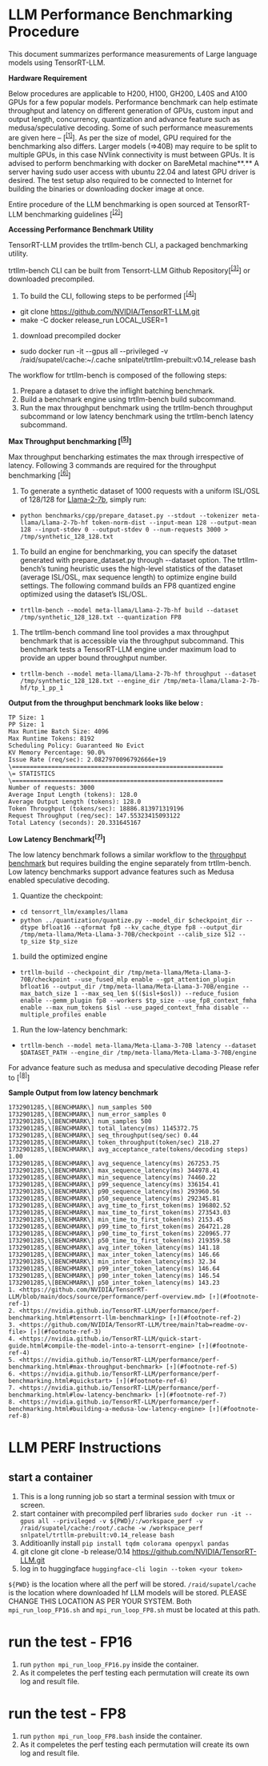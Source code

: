 # LLM Performance Benchmarking Procedure

This document summarizes performance measurements of Large language models using TensorRT-LLM.

**Hardware Requirement**

Below procedures are applicable to H200, H100, GH200, L40S and A100 GPUs for a few popular models. Performance benchmark can help estimate throughput and latency on different generation of GPUs, custom input and output length, concurrency, quantization and advance feature such as medusa/speculative decoding. Some of such performance measurements are given here – \[<sup>[\[1\]](#footnote-1)</sup>\]. As per the size of model, GPU required for the benchmarking also differs. Larger models (=>40B) may require to be split to multiple GPUs, in this case NVlink connectivity is must between GPUs. It is advised to perform benchmarking with docker on BareMetal machine**.** A server having sudo user access with ubuntu 22.04 and latest GPU driver is desired. The test setup also required to be connected to Internet for building the binaries or downloading docker image at once.

Entire procedure of the LLM benchmarking is open sourced at TensorRT-LLM benchmarking guidelines \[<sup>[\[2\]](#footnote-2)</sup>\]

**Accessing Performance Benchmark Utility**

TensorRT-LLM provides the trtllm-bench CLI, a packaged benchmarking utility.

trtllm-bench CLI can be built from Tensorrt-LLM Github Repository\[<sup>[\[3\]](#footnote-3)</sup>\] or downloaded precompiled.

1. To build the CLI, following steps to be performed \[<sup>[\[4\]](#footnote-4)</sup>\]

- git clone <https://github.com/NVIDIA/TensorRT-LLM.git>
- make -C docker release_run LOCAL_USER=1

1. download precompiled docker

- sudo docker run -it --gpus all --privileged -v /raid/supatel/cache:~/.cache snlpatel/trtllm-prebuilt:v0.14_release bash

The workflow for trtllm-bench is composed of the following steps:

1. Prepare a dataset to drive the inflight batching benchmark.
2. Build a benchmark engine using trtllm-bench build subcommand.
3. Run the max throughput benchmark using the trtllm-bench throughput subcommand or low latency benchmark using the trtllm-bench latency subcommand.

**Max Throughput benchmarking \[<sup>[\[5\]](#footnote-5)</sup>\]**

Max throughput bencharking estimates the max through irrespective of latency. Following 3 commands are required for the throughput benchmarking \[<sup>[\[6\]](#footnote-6)</sup>\]

1. To generate a synthetic dataset of 1000 requests with a uniform ISL/OSL of 128/128 for [Llama-2-7b](https://huggingface.co/meta-llama/Llama-2-7b), simply run:

- `python benchmarks/cpp/prepare_dataset.py --stdout --tokenizer meta-llama/Llama-2-7b-hf token-norm-dist --input-mean 128 --output-mean 128 --input-stdev 0 --output-stdev 0 --num-requests 3000 > /tmp/synthetic_128_128.txt`

1. To build an engine for benchmarking, you can specify the dataset generated with prepare_dataset.py through --dataset option. The trtllm-bench’s tuning heuristic uses the high-level statistics of the dataset (average ISL/OSL, max sequence length) to optimize engine build settings. The following command builds an FP8 quantized engine optimized using the dataset’s ISL/OSL.

- `trtllm-bench --model meta-llama/Llama-2-7b-hf build --dataset /tmp/synthetic_128_128.txt --quantization FP8`

1. The trtllm-bench command line tool provides a max throughput benchmark that is accessible via the throughput subcommand. This benchmark tests a TensorRT-LLM engine under maximum load to provide an upper bound throughput number.

- `trtllm-bench --model meta-llama/Llama-2-7b-hf throughput --dataset /tmp/synthetic_128_128.txt --engine_dir /tmp/meta-llama/Llama-2-7b-hf/tp_1_pp_1`

**Output from the throughput benchmark looks like below :**

```
TP Size: 1
PP Size: 1
Max Runtime Batch Size: 4096
Max Runtime Tokens: 8192
Scheduling Policy: Guaranteed No Evict
KV Memory Percentage: 90.0%
Issue Rate (req/sec): 2.0827970096792666e+19
\===========================================================
\= STATISTICS
\===========================================================
Number of requests: 3000
Average Input Length (tokens): 128.0
Average Output Length (tokens): 128.0
Token Throughput (tokens/sec): 18886.813971319196
Request Throughput (req/sec): 147.55323415093122
Total Latency (seconds): 20.331645167
```

**Low Latency Benchmark\[<sup>[\[7\]](#footnote-7)</sup>\]**

The low latency benchmark follows a similar workflow to the [throughput benchmark](https://nvidia.github.io/TensorRT-LLM/performance/perf-benchmarking.html#running-a-max-throughput-benchmark) but requires building the engine separately from trtllm-bench. Low latency benchmarks support advance features such as Medusa enabled speculative decoding.

1. Quantize the checkpoint:

- `cd tensorrt_llm/examples/llama`
- `python ../quantization/quantize.py --model_dir $checkpoint_dir --dtype bfloat16 --qformat fp8 --kv_cache_dtype fp8 --output_dir /tmp/meta-llama/Meta-Llama-3-70B/checkpoint --calib_size 512 --tp_size $tp_size`

1. build the optimized engine

- `trtllm-build --checkpoint_dir /tmp/meta-llama/Meta-Llama-3-70B/checkpoint --use_fused_mlp enable --gpt_attention_plugin bfloat16 --output_dir /tmp/meta-llama/Meta-Llama-3-70B/engine --max_batch_size 1 --max_seq_len $(($isl+$osl)) --reduce_fusion enable --gemm_plugin fp8 --workers $tp_size --use_fp8_context_fmha enable --max_num_tokens $isl --use_paged_context_fmha disable --multiple_profiles enable`

1. Run the low-latency benchmark:
- `trtllm-bench --model meta-llama/Meta-Llama-3-70B latency --dataset $DATASET_PATH --engine_dir /tmp/meta-llama/Meta-Llama-3-70B/engine`

For advance feature such as medusa and speculative decoding Please refer to \[<sup>[\[8\]](#footnote-8)</sup>\]

**Sample Output from low latency benchmark**

```
1732901285,\[BENCHMARK\] num_samples 500
1732901285,\[BENCHMARK\] num_error_samples 0
1732901285,\[BENCHMARK\] num_samples 500
1732901285,\[BENCHMARK\] total_latency(ms) 1145372.75
1732901285,\[BENCHMARK\] seq_throughput(seq/sec) 0.44
1732901285,\[BENCHMARK\] token_throughput(token/sec) 218.27
1732901285,\[BENCHMARK\] avg_acceptance_rate(tokens/decoding steps) 1.00
1732901285,\[BENCHMARK\] avg_sequence_latency(ms) 267253.75
1732901285,\[BENCHMARK\] max_sequence_latency(ms) 344978.41
1732901285,\[BENCHMARK\] min_sequence_latency(ms) 74460.22
1732901285,\[BENCHMARK\] p99_sequence_latency(ms) 336154.41
1732901285,\[BENCHMARK\] p90_sequence_latency(ms) 293960.56
1732901285,\[BENCHMARK\] p50_sequence_latency(ms) 292345.81
1732901285,\[BENCHMARK\] avg_time_to_first_token(ms) 196802.52
1732901285,\[BENCHMARK\] max_time_to_first_token(ms) 273543.03
1732901285,\[BENCHMARK\] min_time_to_first_token(ms) 2153.45
1732901285,\[BENCHMARK\] p99_time_to_first_token(ms) 264721.28
1732901285,\[BENCHMARK\] p90_time_to_first_token(ms) 220965.77
1732901285,\[BENCHMARK\] p50_time_to_first_token(ms) 219359.58
1732901285,\[BENCHMARK\] avg_inter_token_latency(ms) 141.18
1732901285,\[BENCHMARK\] max_inter_token_latency(ms) 146.66
1732901285,\[BENCHMARK\] min_inter_token_latency(ms) 32.34
1732901285,\[BENCHMARK\] p99_inter_token_latency(ms) 146.64
1732901285,\[BENCHMARK\] p90_inter_token_latency(ms) 146.54
1732901285,\[BENCHMARK\] p50_inter_token_latency(ms) 143.23
1. <https://github.com/NVIDIA/TensorRT-LLM/blob/main/docs/source/performance/perf-overview.md> [↑](#footnote-ref-1)
2. <https://nvidia.github.io/TensorRT-LLM/performance/perf-benchmarking.html#tensorrt-llm-benchmarking> [↑](#footnote-ref-2)
3. <https://github.com/NVIDIA/TensorRT-LLM/tree/main?tab=readme-ov-file> [↑](#footnote-ref-3)
4. <https://nvidia.github.io/TensorRT-LLM/quick-start-guide.html#compile-the-model-into-a-tensorrt-engine> [↑](#footnote-ref-4)
5. <https://nvidia.github.io/TensorRT-LLM/performance/perf-benchmarking.html#max-throughput-benchmark> [↑](#footnote-ref-5)
6. <https://nvidia.github.io/TensorRT-LLM/performance/perf-benchmarking.html#quickstart> [↑](#footnote-ref-6)
7. <https://nvidia.github.io/TensorRT-LLM/performance/perf-benchmarking.html#low-latency-benchmark> [↑](#footnote-ref-7)
8. <https://nvidia.github.io/TensorRT-LLM/performance/perf-benchmarking.html#building-a-medusa-low-latency-engine> [↑](#footnote-ref-8)
```


# LLM PERF Instructions

## start a container 
1. This is a long running job so start a terminal session with tmux or screen.
4. start container with precompiled perf libraries `sudo docker run -it --gpus all --privileged -v ${PWD}/:/workspace_perf -v /raid/supatel/cache:/root/.cache -w /workspace_perf  snlpatel/trtllm-prebuilt:v0.14_release bash`
2. Additioanlly install `pip install tqdm colorama openpyxl pandas`
3. git clone git clone -b release/0.14 https://github.com/NVIDIA/TensorRT-LLM.git
4. log in to huggingface `huggingface-cli login --token <your token>`
  
  `${PWD}` is the location where all the perf will be stored.
  `/raid/supatel/cache` is the location where downloaded hf LLM models will be stored. PLEASE CHANGE THIS LOCATION AS PER YOUR SYSTEM. Both `mpi_run_loop_FP16.sh` and `mpi_run_loop_FP8.sh` must be located at this path. 

# run the test - FP16

1. run `python mpi_run_loop_FP16.py` inside the container.
2. As it compeletes the perf testing each permutation will create its own log and result file.


# run the test - FP8

1. run `python mpi_run_loop_FP8.bash` inside the container.
2. As it compeletes the perf testing each permutation will create its own log and result file.




